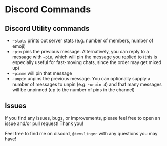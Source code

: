 # Discord Commands

## Discord Utility commands

- `~stats` prints out server stats (e.g. number of members, number of emoji)
- `~pin` pins the previous message. Alternatively, you can reply to a message with `~pin`,
which will pin the message you replied to (this is especially useful for fast-moving chats, since
  the order may get mixed up)
- `~pinme` will pin that message  
- `~unpin` unpins the previous message. You can optionally supply a number of messages to unpin
  (e.g. `~unpin 4`) and that many messages will be unpinned (up to the number of pins in the channel)

## Issues

If you find any issues, bugs, or improvements, please feel free to open an issue and/or pull request! Thank you!

Feel free to find me on discord, `@kevslinger` with any questions you may have!